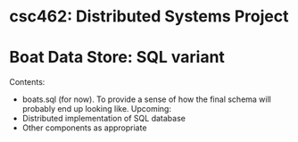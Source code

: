 # csc462: Distributed Systems Project
# Boat Data Store: SQL variant

Contents:
- boats.sql (for now). To provide a sense of how the final schema will probably end up looking like.
Upcoming:
- Distributed implementation of SQL database
- Other components as appropriate
